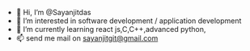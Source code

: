 - 👋 Hi, I’m @Sayanjitdas
- 👀 I’m interested in software development / application development
- 🌱 I’m currently learning react js,C,C++,advanced python,
- 📫 send me mail on sayanjitgit@gmail.com

<!---
Sayanjitdas/Sayanjitdas is a ✨ special ✨ repository because its `README.md` (this file) appears on your GitHub profile.
You can click the Preview link to take a look at your changes.
--->

